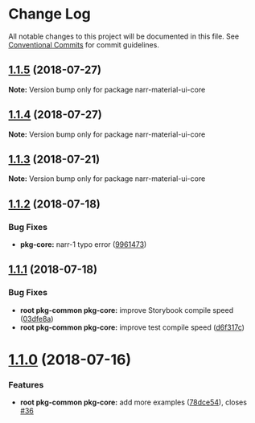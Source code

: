 # Change Log

All notable changes to this project will be documented in this file.
See [Conventional Commits](https://conventionalcommits.org) for commit guidelines.

<a name="1.1.5"></a>
## [1.1.5](https://github.com/narr/narr-material-ui/compare/narr-material-ui-core@1.1.4...narr-material-ui-core@1.1.5) (2018-07-27)




**Note:** Version bump only for package narr-material-ui-core

<a name="1.1.4"></a>
## [1.1.4](https://github.com/narr/narr-material-ui/compare/narr-material-ui-core@1.1.3...narr-material-ui-core@1.1.4) (2018-07-27)




**Note:** Version bump only for package narr-material-ui-core

<a name="1.1.3"></a>
## [1.1.3](https://github.com/narr/narr-material-ui/compare/narr-material-ui-core@1.1.2...narr-material-ui-core@1.1.3) (2018-07-21)




**Note:** Version bump only for package narr-material-ui-core

<a name="1.1.2"></a>
## [1.1.2](https://github.com/narr/narr-material-ui/compare/narr-material-ui-core@1.1.1...narr-material-ui-core@1.1.2) (2018-07-18)


### Bug Fixes

* **pkg-core:** narr-1 typo error ([9961473](https://github.com/narr/narr-material-ui/commit/9961473))




<a name="1.1.1"></a>
## [1.1.1](https://github.com/narr/narr-material-ui/compare/narr-material-ui-core@1.1.0...narr-material-ui-core@1.1.1) (2018-07-18)


### Bug Fixes

* **root pkg-common pkg-core:** improve Storybook compile speed ([03dfe8a](https://github.com/narr/narr-material-ui/commit/03dfe8a))
* **root pkg-common pkg-core:** improve test compile speed ([d6f317c](https://github.com/narr/narr-material-ui/commit/d6f317c))




<a name="1.1.0"></a>
# [1.1.0](https://github.com/narr/narr-material-ui/compare/narr-material-ui-core@1.0.0...narr-material-ui-core@1.1.0) (2018-07-16)


### Features

* **root pkg-common pkg-core:** add more examples ([78dce54](https://github.com/narr/narr-material-ui/commit/78dce54)), closes [#36](https://github.com/narr/narr-material-ui/issues/36)
